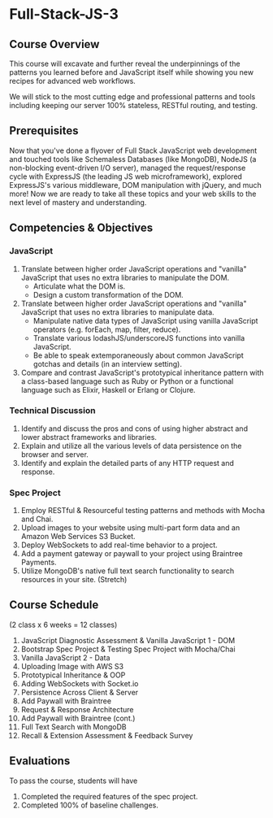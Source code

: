 # Full-Stack-JS-3

## Course Overview

This course will excavate and further reveal the underpinnings of the patterns you learned before and JavaScript itself while showing you new recipes for advanced web workflows.

We will stick to the most cutting edge and professional patterns and tools including keeping our server 100% stateless, RESTful routing, and testing.

## Prerequisites

Now that you've done a flyover of Full Stack JavaScript web development and touched tools like Schemaless Databases (like MongoDB), NodeJS (a non-blocking event-driven I/O server), managed the request/response cycle with ExpressJS (the leading JS web microframework), explored ExpressJS's various middleware, DOM manipulation with jQuery, and much more! Now we are ready to take all these topics and your web skills to the next level of mastery and understanding.

## Competencies & Objectives

### JavaScript

1. Translate between higher order JavaScript operations and "vanilla" JavaScript that uses no extra libraries to manipulate the DOM.
    * Articulate what the DOM is.
    * Design a custom transformation of the DOM.
1. Translate between higher order JavaScript operations and "vanilla" JavaScript that uses no extra libraries to manipulate data.
    * Manipulate native data types of JavaScript using vanilla JavaScript operators (e.g. forEach, map, filter, reduce).
    * Translate various lodashJS/underscoreJS functions into vanilla JavaScript.
    * Be able to speak extemporaneously about common JavaScript gotchas and details (in an interview setting).
1. Compare and contrast JavaScript's prototypical inheritance pattern with a class-based language such as Ruby or Python or a functional language such as Elixir, Haskell or Erlang or Clojure.

### Technical Discussion

1. Identify and discuss the pros and cons of using higher abstract and lower abstract frameworks and libraries.
1. Explain and utilize all the various levels of data persistence on the browser and server.
1. Identify and explain the detailed parts of any HTTP request and response.

### Spec Project

1. Employ RESTful & Resourceful testing patterns and methods with Mocha and Chai.
1. Upload images to your website using multi-part form data and an Amazon Web Services S3 Bucket.
1. Deploy WebSockets to add real-time behavior to a project.
1. Add a payment gateway or paywall to your project using Braintree Payments.
1. Utilize MongoDB's native full text search functionality to search resources in your site. (Stretch)

## Course Schedule

(2 class x 6 weeks = 12 classes)

1. JavaScript Diagnostic Assessment & Vanilla JavaScript 1 - DOM
2. Bootstrap Spec Project & Testing Spec Project with Mocha/Chai
3. Vanilla JavaScript 2 - Data
4. Uploading Image with AWS S3
5. Prototypical Inheritance & OOP
6. Adding WebSockets with Socket.io
7. Persistence Across Client & Server
8. Add Paywall with Braintree
9. Request & Response Architecture
10. Add Paywall with Braintree (cont.)
11. Full Text Search with MongoDB
12. Recall & Extension Assessment & Feedback Survey

## Evaluations

To pass the course, students will have

1. Completed the required features of the spec project.
1. Completed 100% of baseline challenges.
